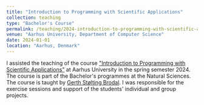 ```yaml
---
title: "Introduction to Programming with Scientific Applications"
collection: teaching
type: "Bachelor's Course"
permalink: /teaching/2024-introduction-to-programming-with-scientific-applications
venue: "Aarhus University, Department of Computer Science"
date: 2024-01-01
location: "Aarhus, Denmark"
---
```


I assisted the teaching of the course ["Introduction to Programming with Scientific Applications"](https://kursuskatalog.au.dk/en/course/123832/Introduction-to-Programming-with-Scientific-Applications) at Aarhus University in the spring semester 2024. The course is part of the Bachelor's programmes at the Natural Sciences. The course is taught by [Gerth Stølting Brodal](https://www.au.dk/gerth@cs.au.dk). I was responsible for the exercise sessions and support of the students' individual and group projects.